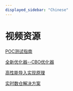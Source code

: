 ```yaml
---
displayed_sidebar: "Chinese"
---
```


# 视频资源

[POC测试指南](https://www.bilibili.com/video/BV1SX4y1c7i4?spm_id_from=333.999.0.0)

[全新优化器--CBO优化器](https://www.bilibili.com/video/BV1K64y1x7Ph?spm_id_from=333.999.0.0)

[高性能导入实现原理](https://www.bilibili.com/video/BV1Dq4y1S7Ws?spm_id_from=333.999.0.0)

[实时数仓解决方案](https://www.bilibili.com/video/BV1Z64y1i76x?spm_id_from=333.999.0.0)
